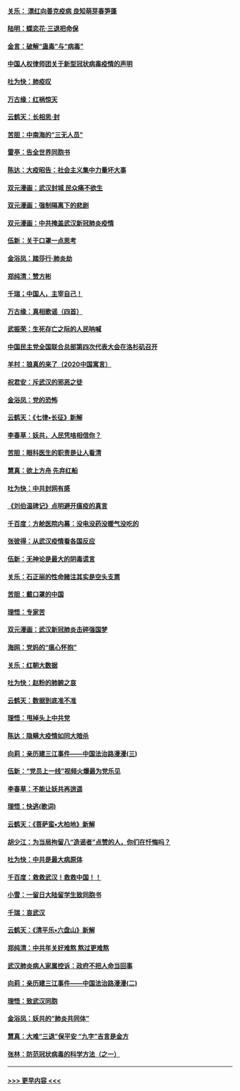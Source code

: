 #### [关乐： 漂红向善克疫病 良知萌芽春笋蓬](../pages/nsc993/n11865710.md?t=02131931) 
#### [陆明：蝶恋花‧三退把命保](../pages/nsc993/n11865673.md?t=02131931) 
#### [金言：破解“蛊毒”与“病毒”](../pages/nsc993/n11864103.md?t=02131931) 
#### [中国人权律师团关于新型冠状病毒疫情的声明](../pages/nsc993/n11864249.md?t=02131931) 
#### [吐为快：肺疫叹](../pages/nsc993/n11864027.md?t=02131931) 
#### [万古缘：红祸惊天](../pages/nsc993/n11864079.md?t=02131931) 
#### [云鹤天：长相思‧封](../pages/nsc993/n11864006.md?t=02131931) 
#### [苦胆：中南海的“三无人员”](../pages/nsc993/n11862997.md?t=02131931) 
#### [雷亭：告全世界同胞书](../pages/nsc993/n11862572.md?t=02131931) 
#### [陈达：大疫昭告：社会主义集中力量坏大事](../pages/nsc993/n11859419.md?t=02131931) 
#### [双元漫画：武汉封城 民众痛不欲生](../pages/nsc993/n11859287.md?t=02131931) 
#### [双元漫画：强制隔离下的悲剧](../pages/nsc993/n11859244.md?t=02131931) 
#### [双元漫画：中共掩盖武汉新冠肺炎疫情](../pages/nsc993/n11858249.md?t=02131931) 
#### [伍新：关于口罩一点思考](../pages/nsc993/n11859195.md?t=02131931) 
#### [金浴凤：踏莎行‧肺炎劫](../pages/nsc993/n11858227.md?t=02131931) 
#### [郑纯清：赞方彬](../pages/nsc993/n11856803.md?t=02131931) 
#### [千瑞；中国人，主宰自己！](../pages/nsc993/n11856793.md?t=02131931) 
#### [万古缘：真相歌谣（四首）](../pages/nsc993/n11856263.md?t=02131931) 
#### [武振荣：生死存亡之际的人民呐喊](../pages/nsc993/n11856256.md?t=02131931) 
#### [中国民主党全国联合总部第四次代表大会在洛杉矶召开](../pages/nsc993/n11856344.md?t=02131931) 
#### [羊村：狼真的来了（2020中国寓言）](../pages/nsc993/n11856229.md?t=02131931) 
#### [祝君安：斥武汉的邪恶之徒](../pages/nsc993/n11855861.md?t=02131931) 
#### [金浴凤：党的恐怖](../pages/nsc993/n11855849.md?t=02131931) 
#### [云鹤天：《七律▪长征》新解](../pages/nsc993/n11855479.md?t=02131931) 
#### [李春草：妖共，人民凭啥相信你？](../pages/nsc993/n11855196.md?t=02131931) 
#### [苦胆：眼科医生的职责是让人看清](../pages/nsc993/n11853840.md?t=02131931) 
#### [慧真：欲上方舟 先弃红船](../pages/nsc993/n11853483.md?t=02131931) 
#### [吐为快：中共封网有感](../pages/nsc993/n11852575.md?t=02131931) 
#### [《刘伯温碑记》点明避开瘟疫的真言](../pages/nsc993/n11852128.md?t=02131931) 
#### [千百度：方舱医院内幕：没电没药没暖气没吃的](../pages/nsc993/n11850211.md?t=02131931) 
#### [张彼得：从武汉疫情看各国反应](../pages/nsc993/n11850102.md?t=02131931) 
#### [伍新：无神论是最大的阴毒谎言](../pages/nsc993/n11846129.md?t=02131931) 
#### [关乐：石正丽的性命赌注其实是空头支票](../pages/nsc993/n11846109.md?t=02131931) 
#### [苦胆：戴口罩的中国](../pages/nsc993/n11845576.md?t=02131931) 
#### [理悟：专家苦](../pages/nsc993/n11845564.md?t=02131931) 
#### [双元漫画：武汉新冠肺炎击碎强国梦](../pages/nsc993/n11843320.md?t=02131931) 
#### [海网：党妈的“瘟心怀抱”](../pages/nsc993/n11840740.md?t=02131931) 
#### [关乐：红朝大数据](../pages/nsc993/n11840675.md?t=02131931) 
#### [吐为快：赵粉的肺腑之哀](../pages/nsc993/n11840618.md?t=02131931) 
#### [云鹤天：数据到底准不准](../pages/nsc993/n11840325.md?t=02131931) 
#### [理悟：甩掉头上中共党](../pages/nsc993/n11838826.md?t=02131931) 
#### [陈达：隐瞒大疫情如同大暗杀](../pages/nsc993/n11838771.md?t=02131931) 
#### [向莉：亲历建三江事件——中国法治路漫漫(三)](../pages/nsc993/n11831825.md?t=02131931) 
#### [伍新：“党员上一线”视频火爆最为党乐见](../pages/nsc993/n11838200.md?t=02131931) 
#### [李春草：不能让妖共再逍遥](../pages/nsc993/n11838102.md?t=02131931) 
#### [理悟：快逃(歌词)](../pages/nsc993/n11838083.md?t=02131931) 
#### [云鹤天：《菩萨蛮▪大柏地》新解](../pages/nsc993/n11838059.md?t=02131931) 
#### [胡少江：为当局拘留八“造谣者”点赞的人，你们在忏悔吗？](../pages/nsc993/n11836801.md?t=02131931) 
#### [吐为快：中共是最大病原体](../pages/nsc993/n11836748.md?t=02131931) 
#### [千百度：救救武汉！救救中国！！](../pages/nsc993/n11836145.md?t=02131931) 
#### [小雪：一留日大陆留学生致同胞书](../pages/nsc993/n11834624.md?t=02131931) 
#### [千瑞：哀武汉](../pages/nsc993/n11833647.md?t=02131931) 
#### [云鹤天：《清平乐▪六盘山》新解](../pages/nsc993/n11833611.md?t=02131931) 
#### [郑纯清：中共年关好难熬 熬过更难熬](../pages/nsc993/n11833489.md?t=02131931) 
#### [武汉肺炎病人家属控诉：政府不把人命当回事](../pages/nsc993/n11833205.md?t=02131931) 
#### [向莉：亲历建三江事件——中国法治路漫漫(二)](../pages/nsc993/n11829102.md?t=02131931) 
#### [理悟：致武汉同胞](../pages/nsc993/n11831522.md?t=02131931) 
#### [金浴凤：妖共的“肺炎共同体”](../pages/nsc993/n11829448.md?t=02131931) 
#### [慧真：大难“三退”保平安 “九字”吉言是金方](../pages/nsc993/n11829501.md?t=02131931) 
#### [张林：防范冠状病毒的科学方法（之一）](../pages/nsc993/n11828618.md?t=02131931) 

----
#### [ >>> 更早内容 <<< ](../indexes/nsc993-earlier.md)
